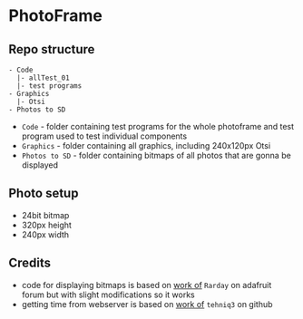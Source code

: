 # PhotoFrame
## Repo structure
```
- Code
  |- allTest_01
  |- test programs
- Graphics
  |- Otsi
- Photos to SD
```
- `Code` - folder containing test programs for the whole photoframe and test program used to test individual components
- `Graphics` - folder containing all graphics, including 240x120px Otsi
- `Photos to SD` - folder containing bitmaps of all photos that are gonna be displayed

## Photo setup
- 24bit bitmap
- 320px height
- 240px width

## Credits
- code for displaying bitmaps is based on [work of](https://forums.adafruit.com/viewtopic.php?t=141979) `Rarday` on adafruit forum but with slight modifications so it works
- getting time from webserver is based on [work of](https://github.com/tehniq3/NTPclock_RPi_Pico_W/blob/main/ntp_test_serial.ino) `tehniq3` on github
